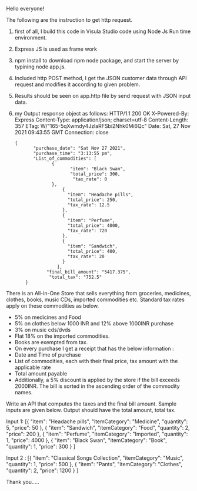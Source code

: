 Hello everyone!

The following are the instruction to get http request.
1. first of all, I build this code in Visula Studio code using Node Js Run time environment.
2. Express JS is used as frame work
3. npm install to download npm node package, and start the server by typining node app.js.
4. Included http POST method, I get the JSON customer data through API request and modifies it according to given problem.
5. Results should be seen on app.http file by send request with JSON input data.
6. my Output response object as follows:
       HTTP/1.1 200 OK
       X-Powered-By: Express
       Content-Type: application/json; charset=utf-8
       Content-Length: 357
       ETag: W/"165-5qXwmdy4JzlaRFSbi2Nhk0Mi6Qc"
       Date: Sat, 27 Nov 2021 09:43:55 GMT
       Connection: close

       {
              "purchase_date": "Sat Nov 27 2021",
              "purchase_time": "3:13:55 pm",
              "List_of_commodities": [
                     {
                            "item": "Black Swan",
                            "total_price": 300,
                             "tax_rate": 0
                     },
                         {
                           "item": "Headache pills",
                           "total_price": 250,
                           "tax_rate": 12.5
                         },
                         {
                           "item": "Perfume",
                           "total_price": 4000,
                           "tax_rate": 720
                         },
                         {
                           "item": "Sandwich",
                           "total_price": 400,
                           "tax_rate": 20
                         }
                       ],
                   "final_bill_amount": "5417.375",
                    "total_tax": "752.5"
           }
There is an All-in-One Store that sells everything from groceries, medicines, clothes, books, music CDs, imported commodities etc. Standard tax rates apply on these commodities as below. 


-	5% on medicines and Food
-	5% on clothes below 1000 INR and 12% above 1000INR purchase
-	3% on music cds/dvds
-	Flat 18% on the imported commodities.
-	Books are exempted from tax.
-	On every purchase I get a receipt that has the below information :
-	Date and Time of purchase
-	List of commodities, each with their final price, tax amount with the applicable rate
-	Total amount payable
-	Additionally, a 5% discount is applied by the store if the bill exceeds 2000INR. 
The bill is sorted in the ascending order of the commodity names.

Write an API that computes the taxes and the final bill amount. Sample inputs are given below. Output should have the total amount, total tax. 

Input 1:
[{
       "item": "Headache pills",
       "itemCategory": "Medicine",
       "quantity": 5,
       "price": 50
   },
   {
       "item": "Sandwich",
       "itemCategory": "Food",
       "quantity": 2,
       "price": 200
   },
   {
       "item": "Perfume",
       "itemCategory": "Imported",
       "quantity": 1,
       "price": 4000
   },
   {
       "item": "Black Swan",
       "itemCategory": "Book",
       "quantity": 1,
       "price": 300
   }
]

Input 2 :
[{
       "item": "Classical Songs Collection",
       "itemCategory": "Music",
       "quantity": 1,
       "price": 500
   },
   {
       "item": "Pants",
       "itemCategory": "Clothes",
       "quantity": 2,
       "price": 1200
   }
]

Thank you.....
